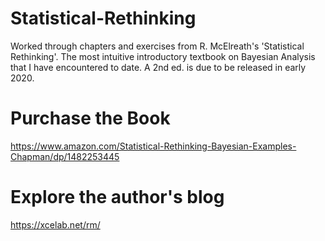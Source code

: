 # Statistical-Rethinking
Worked through chapters and exercises from R. McElreath's 'Statistical Rethinking'. The most intuitive introductory
textbook on Bayesian Analysis that I have encountered to date. A 2nd ed. is due to be released in early 2020. 

# Purchase the Book
https://www.amazon.com/Statistical-Rethinking-Bayesian-Examples-Chapman/dp/1482253445

# Explore the author's blog
https://xcelab.net/rm/
